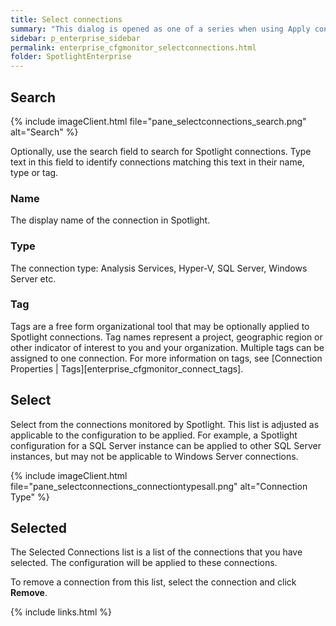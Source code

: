 ```yaml
---
title: Select connections
summary: "This dialog is opened as one of a series when using Apply configuration to… to apply a configuration to selected connections."
sidebar: p_enterprise_sidebar
permalink: enterprise_cfgmonitor_selectconnections.html
folder: SpotlightEnterprise
---
```


## Search

{% include imageClient.html file="pane_selectconnections_search.png" alt="Search" %}

Optionally, use the search field to search for Spotlight connections. Type text in this field to identify connections matching this text in their name, type or tag.

### Name

The display name of the connection in Spotlight.

### Type

The connection type: Analysis Services, Hyper-V, SQL Server, Windows Server etc.

### Tag

Tags are a free form organizational tool that may be optionally applied to Spotlight connections. Tag names represent a project, geographic region or other indicator of interest to you and your organization. Multiple tags can be assigned to one connection. For more information on tags, see [Connection Properties \| Tags][enterprise_cfgmonitor_connect_tags].

## Select

Select from the connections monitored by Spotlight. This list is adjusted as applicable to the configuration to be applied. For example, a Spotlight configuration for a SQL Server instance can be applied to other SQL Server instances, but may not be applicable to Windows Server connections.

{% include imageClient.html file="pane_selectconnections_connectiontypesall.png" alt="Connection Type" %}

## Selected

The Selected Connections list is a list of the connections that you have selected. The configuration will be applied to these connections.

To remove a connection from this list, select the connection and click **Remove**.


{% include links.html %}
